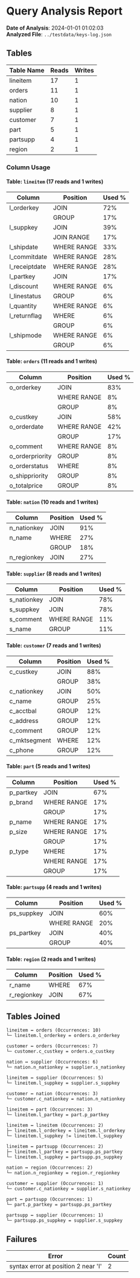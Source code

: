 # Query Analysis Report

**Date of Analysis**: 2024-01-01 01:02:03  
**Analyzed File**: `../testdata/keys-log.json`

## Tables
|Table Name|Reads|Writes|
|---|---|---|
|lineitem|17|1|
|orders|11|1|
|nation|10|1|
|supplier|8|1|
|customer|7|1|
|part|5|1|
|partsupp|4|1|
|region|2|1|

### Column Usage
#### Table: `lineitem` (17 reads and 1 writes)
|Column|Position|Used %|
|---|---|---|
|l_orderkey|JOIN|72%|
||GROUP|17%|
|l_suppkey|JOIN|39%|
||JOIN RANGE|17%|
|l_shipdate|WHERE RANGE|33%|
|l_commitdate|WHERE RANGE|28%|
|l_receiptdate|WHERE RANGE|28%|
|l_partkey|JOIN|17%|
|l_discount|WHERE RANGE|6%|
|l_linestatus|GROUP|6%|
|l_quantity|WHERE RANGE|6%|
|l_returnflag|WHERE|6%|
||GROUP|6%|
|l_shipmode|WHERE RANGE|6%|
||GROUP|6%|

#### Table: `orders` (11 reads and 1 writes)
|Column|Position|Used %|
|---|---|---|
|o_orderkey|JOIN|83%|
||WHERE RANGE|8%|
||GROUP|8%|
|o_custkey|JOIN|58%|
|o_orderdate|WHERE RANGE|42%|
||GROUP|17%|
|o_comment|WHERE RANGE|8%|
|o_orderpriority|GROUP|8%|
|o_orderstatus|WHERE|8%|
|o_shippriority|GROUP|8%|
|o_totalprice|GROUP|8%|

#### Table: `nation` (10 reads and 1 writes)
|Column|Position|Used %|
|---|---|---|
|n_nationkey|JOIN|91%|
|n_name|WHERE|27%|
||GROUP|18%|
|n_regionkey|JOIN|27%|

#### Table: `supplier` (8 reads and 1 writes)
|Column|Position|Used %|
|---|---|---|
|s_nationkey|JOIN|78%|
|s_suppkey|JOIN|78%|
|s_comment|WHERE RANGE|11%|
|s_name|GROUP|11%|

#### Table: `customer` (7 reads and 1 writes)
|Column|Position|Used %|
|---|---|---|
|c_custkey|JOIN|88%|
||GROUP|38%|
|c_nationkey|JOIN|50%|
|c_name|GROUP|25%|
|c_acctbal|GROUP|12%|
|c_address|GROUP|12%|
|c_comment|GROUP|12%|
|c_mktsegment|WHERE|12%|
|c_phone|GROUP|12%|

#### Table: `part` (5 reads and 1 writes)
|Column|Position|Used %|
|---|---|---|
|p_partkey|JOIN|67%|
|p_brand|WHERE RANGE|17%|
||GROUP|17%|
|p_name|WHERE RANGE|17%|
|p_size|WHERE RANGE|17%|
||GROUP|17%|
|p_type|WHERE|17%|
||WHERE RANGE|17%|
||GROUP|17%|

#### Table: `partsupp` (4 reads and 1 writes)
|Column|Position|Used %|
|---|---|---|
|ps_suppkey|JOIN|60%|
||WHERE RANGE|20%|
|ps_partkey|JOIN|40%|
||GROUP|40%|

#### Table: `region` (2 reads and 1 writes)
|Column|Position|Used %|
|---|---|---|
|r_name|WHERE|67%|
|r_regionkey|JOIN|67%|

## Tables Joined
```
lineitem ↔ orders (Occurrences: 10)
└─ lineitem.l_orderkey = orders.o_orderkey

customer ↔ orders (Occurrences: 7)
└─ customer.c_custkey = orders.o_custkey

nation ↔ supplier (Occurrences: 6)
└─ nation.n_nationkey = supplier.s_nationkey

lineitem ↔ supplier (Occurrences: 5)
└─ lineitem.l_suppkey = supplier.s_suppkey

customer ↔ nation (Occurrences: 3)
└─ customer.c_nationkey = nation.n_nationkey

lineitem ↔ part (Occurrences: 3)
└─ lineitem.l_partkey = part.p_partkey

lineitem ↔ lineitem (Occurrences: 2)
├─ lineitem.l_orderkey = lineitem.l_orderkey
└─ lineitem.l_suppkey != lineitem.l_suppkey

lineitem ↔ partsupp (Occurrences: 2)
├─ lineitem.l_partkey = partsupp.ps_partkey
└─ lineitem.l_suppkey = partsupp.ps_suppkey

nation ↔ region (Occurrences: 2)
└─ nation.n_regionkey = region.r_regionkey

customer ↔ supplier (Occurrences: 1)
└─ customer.c_nationkey = supplier.s_nationkey

part ↔ partsupp (Occurrences: 1)
└─ part.p_partkey = partsupp.ps_partkey

partsupp ↔ supplier (Occurrences: 1)
└─ partsupp.ps_suppkey = supplier.s_suppkey

```
## Failures
|Error|Count|
|---|---|
|syntax error at position 2 near 'I'|2|

